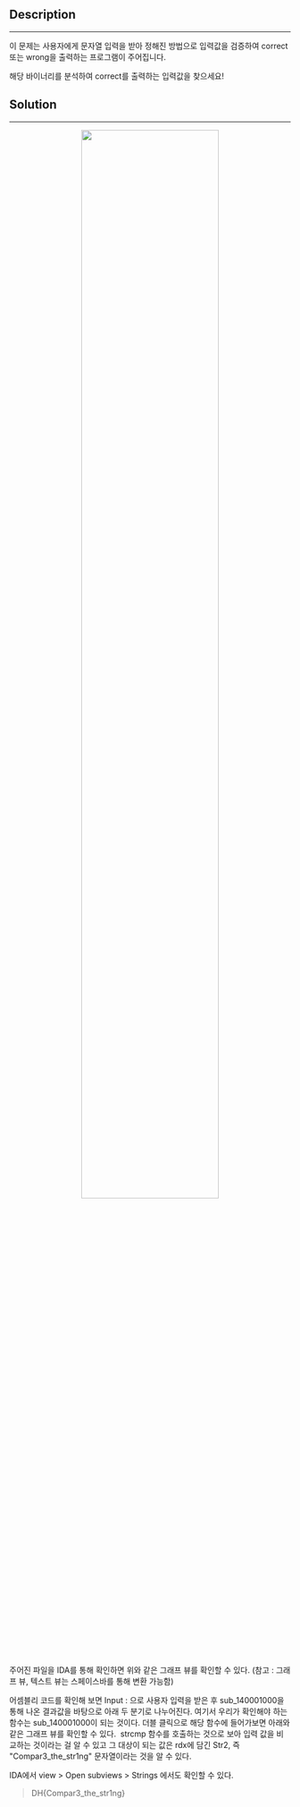 <h2 id="description">Description</h2>
<hr />
<p>이 문제는 사용자에게 문자열 입력을 받아 정해진 방법으로 입력값을 검증하여 correct 또는 wrong을 출력하는 프로그램이 주어집니다.</p>
<p>해당 바이너리를 분석하여 correct를 출력하는 입력값을 찾으세요!</p>
<h2 id="solution">Solution</h2>
<hr />
<p align="center"><img src="https://velog.velcdn.com/images/hy25u/post/3c5dbc32-6ddd-41dc-9f2c-a429b0ec29b2/image.png" width="70%" /></p>

<p>주어진 파일을 IDA를 통해 확인하면 위와 같은 그래프 뷰를 확인할 수 있다. (참고 : 그래프 뷰, 텍스트 뷰는 스페이스바를 통해 변환 가능함)</p>
<p>어셈블리 코드를 확인해 보면 Input : 으로 사용자 입력을 받은 후 sub_140001000을 통해 나온 결과값을 바탕으로 아래 두 분기로 나누어진다. 여기서 우리가 확인해야 하는 함수는 sub_140001000이 되는 것이다. 더블 클릭으로 해당 함수에 들어가보면 아래와 같은 그래프 뷰를 확인할 수 있다.
<img alt="" src="https://velog.velcdn.com/images/hy25u/post/c2c9887d-5682-4e3a-8074-79427f1d54af/image.png" />
strcmp 함수를 호출하는 것으로 보아 입력 값을 비교하는 것이라는 걸 알 수 있고 그 대상이 되는 값은 rdx에 담긴 Str2, 즉 &quot;Compar3_the_str1ng&quot; 문자열이라는 것을 알 수 있다. </p>
<p>IDA에서 view &gt; Open subviews &gt; Strings 에서도 확인할 수 있다. <img alt="" src="https://velog.velcdn.com/images/hy25u/post/c1fa097f-0ed0-4840-a3c4-0512ac661d5d/image.png" /></p>
<blockquote>
<p>DH{Compar3_the_str1ng}</p>
</blockquote>